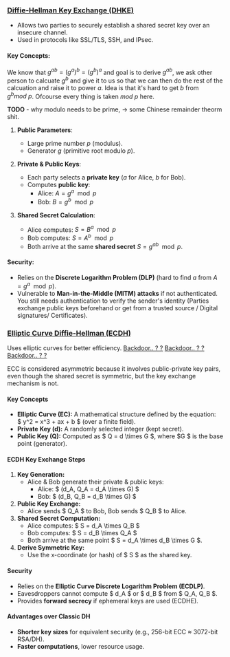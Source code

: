 ### **[Diffie-Hellman Key Exchange (DHKE)](https://www.youtube.com/watch?v=Yjrfm_oRO0w)**  

- Allows two parties to securely establish a shared secret key over an insecure channel.  
- Used in protocols like SSL/TLS, SSH, and IPsec.  

#### **Key Concepts**:  
We know that $g^{ab} = (g^a)^b = (g^b)^a$ and goal is to derive $g^{ab}$, we ask other person to calcuate $g^b$ and give it to us so that we can then do the rest of the calcuation and raise it to power $a$. Idea is that it's hard to get $b$ from $g^b mod\ p$. Ofcourse every thing is taken $mod\ p$ here.

**TODO** - why modulo needs to be prime, -> some Chinese remainder theorm shit.

1. **Public Parameters**:  
   - Large prime number $p$ (modulus).  
   - Generator $g$ (primitive root modulo $p$).  

2. **Private & Public Keys**:  
   - Each party selects a **private key** ($a$ for Alice, $b$ for Bob).  
   - Computes **public key**:  
     - Alice: $A = g^a \mod p$  
     - Bob: $B = g^b \mod p$  

3. **Shared Secret Calculation**:  
   - Alice computes: $S = B^a \mod p$  
   - Bob computes: $S = A^b \mod p$  
   - Both arrive at the same **shared secret** $S = g^{ab} \mod p$.  

#### **Security**:  
- Relies on the **Discrete Logarithm Problem (DLP)** (hard to find $a$ from $A = g^a \mod p$).  
- Vulnerable to **Man-in-the-Middle (MITM) attacks** if not authenticated. You still needs authentication to verify the sender's identity (Parties exchange public keys beforehand or get from a trusted source / Digital signatures/ Certificates).

### **[Elliptic Curve Diffie-Hellman (ECDH)](https://www.youtube.com/watch?v=NF1pwjL9-DE)**
Uses elliptic curves for better efficiency. [Backdoor.. ? ?](https://youtu.be/gAtBM06xwaw?si=EHyGRPuZRtm8DhLK&t=367) [Backdoor.. ? ?](https://youtu.be/ulg_AHBOIQU?si=RGoVzXdO4-0JfkiI&t=337) [Backdoor.. ? ?](https://www.youtube.com/watch?v=nybVFJVXbww&t=630s)

ECC is considered asymmetric because it involves public-private key pairs, even though the shared secret is symmetric, but the key exchange mechanism is not.

#### **Key Concepts**  
- **Elliptic Curve (EC):** A mathematical structure defined by the equation:  
  $ y^2 = x^3 + ax + b $ (over a finite field).  
- **Private Key (d):** A randomly selected integer (kept secret).  
- **Public Key (Q):** Computed as $ Q = d \times G $, where $G $ is the base point (generator).  

#### **ECDH Key Exchange Steps**  
1. **Key Generation:**  
   - Alice & Bob generate their private & public keys:  
     - Alice: $ (d_A, Q_A = d_A \times G) $  
     - Bob: $ (d_B, Q_B = d_B \times G) $  
2. **Public Key Exchange:**  
   - Alice sends $ Q_A $ to Bob, Bob sends $ Q_B $ to Alice.  
3. **Shared Secret Computation:**  
   - Alice computes: $ S = d_A \times Q_B $  
   - Bob computes: $ S = d_B \times Q_A $  
   - Both arrive at the same point $ S = d_A \times d_B \times G $.  
4. **Derive Symmetric Key:**  
   - Use the x-coordinate (or hash) of $ S $ as the shared key.  

#### **Security**  
- Relies on the **Elliptic Curve Discrete Logarithm Problem (ECDLP)**.  
- Eavesdroppers cannot compute $ d_A $ or $ d_B $ from $ Q_A, Q_B $.  
- Provides **forward secrecy** if ephemeral keys are used (ECDHE).  

#### **Advantages over Classic DH**  
- **Shorter key sizes** for equivalent security (e.g., 256-bit ECC ≈ 3072-bit RSA/DH).  
- **Faster computations**, lower resource usage.  
